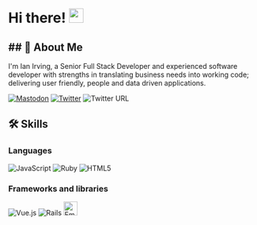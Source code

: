 # Hi there! <img src="https://media.giphy.com/media/hvRJCLFzcasrR4ia7z/giphy.gif" width="29px">
## ## 🚀 About Me

I'm Ian Irving, a Senior Full Stack Developer and experienced software developer with strengths in translating business needs into working code; delivering user friendly, people and data driven applications.

<a href="https://ruby.social/@iani" rel="me"><img alt="Mastodon" src="https://img.shields.io/badge/Mastodon-1DA1F2?style=for-the-badge&logo=mastodon&logoColor=white"></a>
<a href="https://twitter.com/ianirving" rel="me"><img alt="Twitter" src="https://img.shields.io/badge/Twitter-1DA1F2?style=for-the-badge&logo=twitter&logoColor=white"></a>
![Twitter URL](https://img.shields.io/twitter/url?label=Twitter&logo=Twitter&style=social&url=https%3A%2F%2Ftwitter.com%2Fianirving)


## 🛠️ Skills

### Languages
<img alt="JavaScript" src="https://img.shields.io/badge/javascript-%23323330.svg?style=for-the-badge&logo=javascript&logoColor=%23F7DF1E"/>
<img alt="Ruby" src="https://img.shields.io/badge/ruby-%23CC342D.svg?style=for-the-badge&logo=ruby&logoColor=white"/>
<img alt="HTML5" src="https://img.shields.io/badge/html5-%23E34F26.svg?style=for-the-badge&logo=html5&logoColor=white"/>

### Frameworks and libraries
<img alt="Vue.js" src="https://img.shields.io/badge/vuejs-%2335495e.svg?style=for-the-badge&logo=vue-dot-js&logoColor=%234FC08D"/>
<img alt="Rails" src="https://img.shields.io/badge/rails-%23CC0000.svg?style=for-the-badge&logo=ruby-on-rails&logoColor=white"/>

<img alt="Ember JS" src="https://github.com/ember-learn/ember-website/blob/main/public/images/brand/ember-4c.svg" height="28px">
